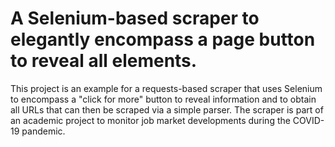 # A Selenium-based scraper to elegantly encompass a page button to reveal all elements.
This project is an example for a requests-based scraper that uses Selenium to encompass a "click for more" button to reveal information and to obtain all URLs that can then be scraped via a simple parser.
The scraper is part of an academic project to monitor job market developments during the COVID-19 pandemic.
